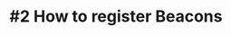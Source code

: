 ---
layout: video-embedd
title: "#2 How to register Beacons"
previewImage: /images/videos/video02-how-to-register-beacons.png
description: "This tutorial is meant to help you get started with linking your Beacons to your account on the Sensorberg cloud-based Beacon Management Platform, so that you’ll be able to deliver custom contents to your client apps in no time."
video_url: "https://www.youtube.com/embed/XvTETGUTo04?rel=0&amp;showinfo=0"
length : "2:49"

category: gettingStarted

see_also_text: "#3 How to register apps"
see_also_image_path: "/images/videos/video03-how-to-register-beacons.png"
see_also_link: "/videos/03-How-to-register-apps/"

---